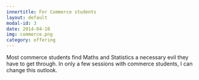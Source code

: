 ```yaml
---
innertitle: For Commerce students
layout: default
modal-id: 3
date: 2014-04-10
img: commerce.png
category: offering
---
```


Most commerce students find Maths and Statistics a necessary evil they have to get through.  In only a few sessions with commerce students, I can change this outlook.
